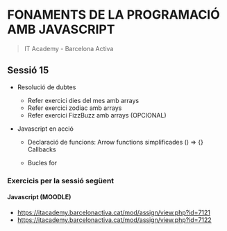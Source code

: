 # FONAMENTS DE LA PROGRAMACIÓ AMB JAVASCRIPT

> IT Academy - Barcelona Activa

## Sessió 15

- Resolució de dubtes

  - Refer exercici dies del mes amb arrays
  - Refer exercici zodiac amb arrays
  - Refer exercici FizzBuzz amb arrays (OPCIONAL)

- Javascript en acció

  - Declaració de funcions:
    Arrow functions simplificades () => {}
    Callbacks

  - Bucles for

### Exercicis per la sessió següent

#### Javascript (MOODLE)

- https://itacademy.barcelonactiva.cat/mod/assign/view.php?id=7121
- https://itacademy.barcelonactiva.cat/mod/assign/view.php?id=7122
